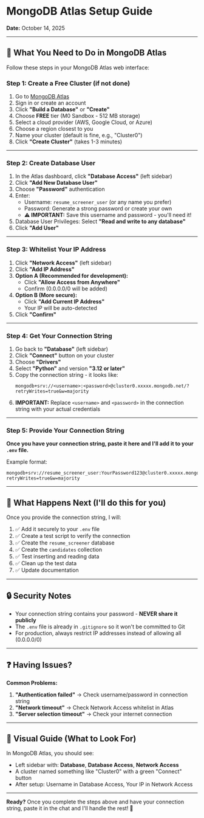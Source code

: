 # MongoDB Atlas Setup Guide

**Date:** October 14, 2025

---

## 🎯 What You Need to Do in MongoDB Atlas

Follow these steps in your MongoDB Atlas web interface:

### Step 1: Create a Free Cluster (if not done)
1. Go to [MongoDB Atlas](https://www.mongodb.com/cloud/atlas)
2. Sign in or create an account
3. Click **"Build a Database"** or **"Create"**
4. Choose **FREE** tier (M0 Sandbox - 512 MB storage)
5. Select a cloud provider (AWS, Google Cloud, or Azure)
6. Choose a region closest to you
7. Name your cluster (default is fine, e.g., "Cluster0")
8. Click **"Create Cluster"** (takes 1-3 minutes)

---

### Step 2: Create Database User
1. In the Atlas dashboard, click **"Database Access"** (left sidebar)
2. Click **"Add New Database User"**
3. Choose **"Password"** authentication
4. Enter:
   - Username: `resume_screener_user` (or any name you prefer)
   - Password: Generate a strong password or create your own
   - **⚠️ IMPORTANT:** Save this username and password - you'll need it!
5. Database User Privileges: Select **"Read and write to any database"**
6. Click **"Add User"**

---

### Step 3: Whitelist Your IP Address
1. Click **"Network Access"** (left sidebar)
2. Click **"Add IP Address"**
3. **Option A (Recommended for development):**
   - Click **"Allow Access from Anywhere"**
   - Confirm (0.0.0.0/0 will be added)
4. **Option B (More secure):**
   - Click **"Add Current IP Address"**
   - Your IP will be auto-detected
5. Click **"Confirm"**

---

### Step 4: Get Your Connection String
1. Go back to **"Database"** (left sidebar)
2. Click **"Connect"** button on your cluster
3. Choose **"Drivers"**
4. Select **"Python"** and version **"3.12 or later"**
5. Copy the connection string - it looks like:
   ```
   mongodb+srv://<username>:<password>@cluster0.xxxxx.mongodb.net/?retryWrites=true&w=majority
   ```
6. **IMPORTANT:** Replace `<username>` and `<password>` in the connection string with your actual credentials

---

### Step 5: Provide Your Connection String

**Once you have your connection string, paste it here and I'll add it to your `.env` file.**

Example format:
```
mongodb+srv://resume_screener_user:YourPassword123@cluster0.xxxxx.mongodb.net/?retryWrites=true&w=majority
```

---

## 📝 What Happens Next (I'll do this for you)

Once you provide the connection string, I will:
1. ✅ Add it securely to your `.env` file
2. ✅ Create a test script to verify the connection
3. ✅ Create the `resume_screener` database
4. ✅ Create the `candidates` collection
5. ✅ Test inserting and reading data
6. ✅ Clean up the test data
7. ✅ Update documentation

---

## 🔒 Security Notes

- Your connection string contains your password - **NEVER share it publicly**
- The `.env` file is already in `.gitignore` so it won't be committed to Git
- For production, always restrict IP addresses instead of allowing all (0.0.0.0/0)

---

## ❓ Having Issues?

**Common Problems:**

1. **"Authentication failed"** → Check username/password in connection string
2. **"Network timeout"** → Check Network Access whitelist in Atlas
3. **"Server selection timeout"** → Check your internet connection

---

## 📸 Visual Guide (What to Look For)

In MongoDB Atlas, you should see:
- Left sidebar with: **Database**, **Database Access**, **Network Access**
- A cluster named something like "Cluster0" with a green "Connect" button
- After setup: Username in Database Access, Your IP in Network Access

---

**Ready?** Once you complete the steps above and have your connection string, paste it in the chat and I'll handle the rest! 🚀
